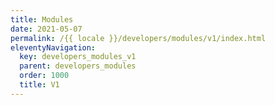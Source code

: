 ```yaml
---
title: Modules
date: 2021-05-07
permalink: /{{ locale }}/developers/modules/v1/index.html
eleventyNavigation:
  key: developers_modules_v1
  parent: developers_modules
  order: 1000
  title: V1
---
```

